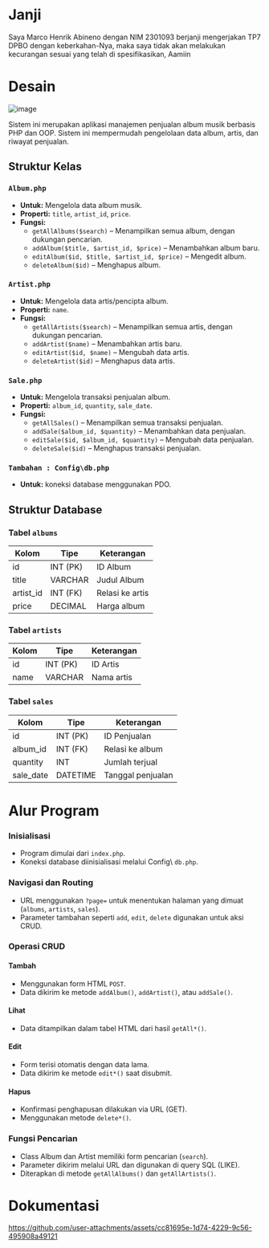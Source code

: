 # Janji

Saya Marco Henrik Abineno dengan NIM 2301093 berjanji mengerjakan TP7 DPBO dengan keberkahan-Nya, maka saya tidak akan melakukan kecurangan sesuai yang telah di spesifikasikan, Aamiin

# **Desain**

![image](https://github.com/user-attachments/assets/76e128cb-e022-4bb6-a5dc-5d6694e4c78a)

  
Sistem ini merupakan aplikasi manajemen penjualan album musik berbasis PHP dan OOP. Sistem ini mempermudah pengelolaan data album, artis, dan riwayat penjualan.


## **Struktur Kelas**

### `Album.php`
- **Untuk:** Mengelola data album musik.
- **Properti:** `title`, `artist_id`, `price`.
- **Fungsi:**
  - `getAllAlbums($search)` – Menampilkan semua album, dengan dukungan pencarian.
  - `addAlbum($title, $artist_id, $price)` – Menambahkan album baru.
  - `editAlbum($id, $title, $artist_id, $price)` – Mengedit album.
  - `deleteAlbum($id)` – Menghapus album.

### `Artist.php`
- **Untuk:** Mengelola data artis/pencipta album.
- **Properti:** `name`.
- **Fungsi:**
  - `getAllArtists($search)` – Menampilkan semua artis, dengan dukungan pencarian.
  - `addArtist($name)` – Menambahkan artis baru.
  - `editArtist($id, $name)` – Mengubah data artis.
  - `deleteArtist($id)` – Menghapus data artis.

### `Sale.php`
- **Untuk:** Mengelola transaksi penjualan album.
- **Properti:** `album_id`, `quantity`, `sale_date`.
- **Fungsi:**
  - `getAllSales()` – Menampilkan semua transaksi penjualan.
  - `addSale($album_id, $quantity)` – Menambahkan data penjualan.
  - `editSale($id, $album_id, $quantity)` – Mengubah data penjualan.
  - `deleteSale($id)` – Menghapus transaksi penjualan.

### `Tambahan : Config\db.php`
- **Untuk:** koneksi database menggunakan PDO.

## **Struktur Database**

### Tabel `albums`
| Kolom         | Tipe       | Keterangan      |
|---------------|------------|-----------------|
| id            | INT (PK)   | ID Album        |
| title         | VARCHAR    | Judul Album     |
| artist_id     | INT (FK)   | Relasi ke artis |
| price         | DECIMAL    | Harga album     |

### Tabel `artists`
| Kolom | Tipe       | Keterangan  |
|-------|------------|-------------|
| id    | INT (PK)   | ID Artis    |
| name  | VARCHAR    | Nama artis  |

### Tabel `sales`
| Kolom      | Tipe       | Keterangan           |
|------------|------------|----------------------|
| id         | INT (PK)   | ID Penjualan         |
| album_id   | INT (FK)   | Relasi ke album      |
| quantity   | INT        | Jumlah terjual       |
| sale_date  | DATETIME   | Tanggal penjualan    |

# **Alur Program**

### Inisialisasi
- Program dimulai dari `index.php`.
- Koneksi database diinisialisasi melalui Config\ `db.php`.

### Navigasi dan Routing
- URL menggunakan `?page=` untuk menentukan halaman yang dimuat (`albums`, `artists`, `sales`).
- Parameter tambahan seperti `add`, `edit`, `delete` digunakan untuk aksi CRUD.

### Operasi CRUD

#### Tambah
- Menggunakan form HTML `POST`.
- Data dikirim ke metode `addAlbum()`, `addArtist()`, atau `addSale()`.

#### Lihat
- Data ditampilkan dalam tabel HTML dari hasil `getAll*()`.

#### Edit
- Form terisi otomatis dengan data lama.
- Data dikirim ke metode `edit*()` saat disubmit.

#### Hapus
- Konfirmasi penghapusan dilakukan via URL (GET).
- Menggunakan metode `delete*()`.

### Fungsi Pencarian
- Class Album dan Artist memiliki form pencarian (`search`).
- Parameter dikirim melalui URL dan digunakan di query SQL (LIKE).
- Diterapkan di metode `getAllAlbums()` dan `getAllArtists()`.


# **Dokumentasi**

https://github.com/user-attachments/assets/cc81695e-1d74-4229-9c56-495908a49121



